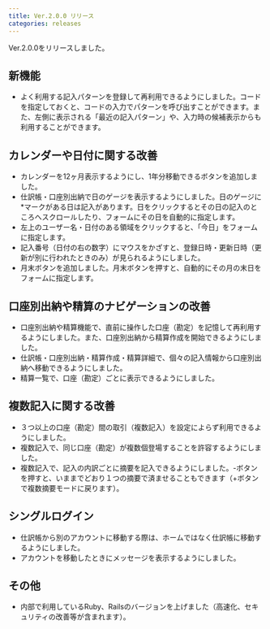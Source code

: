 ```yaml
---
title: Ver.2.0.0 リリース
categories: releases
---
```


Ver.2.0.0をリリースしました。

## 新機能
* よく利用する記入パターンを登録して再利用できるようにしました。コードを指定しておくと、コードの入力でパターンを呼び出すことができます。また、左側に表示される「最近の記入パターン」や、入力時の候補表示からも利用することができます。

## カレンダーや日付に関する改善
* カレンダーを12ヶ月表示するようにし、1年分移動できるボタンを追加しました。
* 仕訳帳・口座別出納で日のゲージを表示するようにしました。日のゲージに*マークがある日は記入があります。日をクリックするとその日の記入のところへスクロールしたり、フォームにその日を自動的に指定します。
* 左上のユーザー名・日付のある領域をクリックすると、「今日」をフォームに指定します。
* 記入番号（日付の右の数字）にマウスをかざすと、登録日時・更新日時（更新が別に行われたときのみ）が見られるようにしました。
* 月末ボタンを追加しました。月末ボタンを押すと、自動的にその月の末日をフォームに指定します。

## 口座別出納や精算のナビゲーションの改善
* 口座別出納や精算機能で、直前に操作した口座（勘定）を記憶して再利用するようにしました。また、口座別出納から精算作成を開始できるようにしました。
* 仕訳帳・口座別出納・精算作成・精算詳細で、個々の記入情報から口座別出納へ移動できるようにしました。
* 精算一覧で、口座（勘定）ごとに表示できるようにしました。

## 複数記入に関する改善
* ３つ以上の口座（勘定）間の取引（複数記入）を設定によらず利用できるようにしました。
* 複数記入で、同じ口座（勘定）が複数個登場することを許容するようにしました。
* 複数記入で、記入の内訳ごとに摘要を記入できるようにしました。-ボタンを押すと、いままでどおり１つの摘要で済ませることもできます（+ボタンで複数摘要モードに戻ります）。

## シングルログイン
* 仕訳帳から別のアカウントに移動する際は、ホームではなく仕訳帳に移動するようにしました。
* アカウントを移動したときにメッセージを表示するようにしました。

## その他
* 内部で利用しているRuby、Railsのバージョンを上げました（高速化、セキュリティの改善等が含まれます）。
